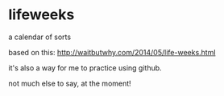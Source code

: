 # lifeweeks
a calendar of sorts

based on this: http://waitbutwhy.com/2014/05/life-weeks.html

it's also a way for me to practice using github.

not much else to say, at the moment!
